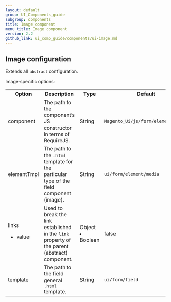 ```yaml
---
layout: default
group: UI_Components_guide
subgroup: components
title: Image component
menu_title: Image component
version: 2.2
github_link: ui_comp_guide/components/ui-image.md
---
```


## Image configuration

Extends all `abstract` configuration.

Image-specific options:

<table>
  <tr>
    <th>Option </th>
    <th>Description</th>
    <th>Type</th>
    <th>Default</th>
  </tr>
  <tr>
    <td>component</td>
    <td>The path to the component’s JS constructor in terms of RequireJS.</td>
    <td>String</td>
    <td><code>Magento_Ui/js/form/element/media</code></td>
  </tr>
  <tr>
    <td>elementTmpl</td>
    <td>The path to the <code>.html</code> template for the particular type of the field component (image).</td>
    <td>String</td>
    <td><code>ui/form/element/media</code></td>
  </tr>
  <tr>
    <td>links <ul><li>value</li></ul></td>
    <td>Used to break the link established in the <code>link</code> property of the parent (abstract) component.</td>
    <td>Object
<li>Boolean</li></td>
    <td>false</td>
  </tr>
  <tr>
    <td>template</td>
    <td>The path to the field general <code>.html</code> template.</td>
    <td>String</td>
    <td><code>ui/form/field</code></td>
  </tr>
</table>
